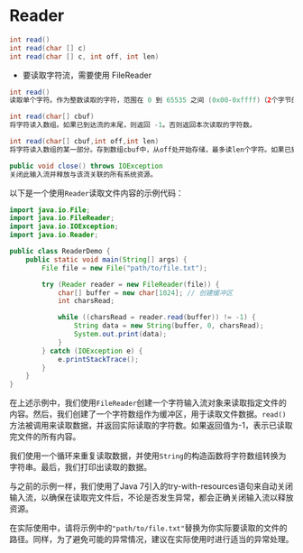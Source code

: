 # Reader

```java
int read()
int read(char [] c)
int read(char [] c, int off, int len)
```

- 要读取字符流，需要使用 FileReader

```java
int read()
读取单个字符。作为整数读取的字符，范围在 0 到 65535 之间 (0x00-0xffff)（2个字节的Unicode码），如果已到达流的末尾，则返回 -1

int read(char[] cbuf)
将字符读入数组。如果已到达流的末尾，则返回 -1。否则返回本次读取的字符数。

int read(char[] cbuf,int off,int len)
将字符读入数组的某一部分。存到数组cbuf中，从off处开始存储，最多读len个字符。如果已到达流的末尾，则返回 -1。否则返回本次读取的字符数。

public void close() throws IOException
关闭此输入流并释放与该流关联的所有系统资源。
```

以下是一个使用`Reader`读取文件内容的示例代码：

```java
import java.io.File;
import java.io.FileReader;
import java.io.IOException;
import java.io.Reader;

public class ReaderDemo {
    public static void main(String[] args) {
        File file = new File("path/to/file.txt");

        try (Reader reader = new FileReader(file)) {
            char[] buffer = new char[1024]; // 创建缓冲区
            int charsRead;

            while ((charsRead = reader.read(buffer)) != -1) {
                String data = new String(buffer, 0, charsRead);
                System.out.print(data);
            }
        } catch (IOException e) {
            e.printStackTrace();
        }
    }
}
```

在上述示例中，我们使用`FileReader`创建一个字符输入流对象来读取指定文件的内容。然后，我们创建了一个字符数组作为缓冲区，用于读取文件数据。`read()`方法被调用来读取数据，并返回实际读取的字符数。如果返回值为-1，表示已读取完文件的所有内容。

我们使用一个循环来重复读取数据，并使用`String`的构造函数将字符数组转换为字符串。最后，我们打印出读取的数据。

与之前的示例一样，我们使用了Java 7引入的try-with-resources语句来自动关闭输入流，以确保在读取完文件后，不论是否发生异常，都会正确关闭输入流以释放资源。

在实际使用中，请将示例中的`"path/to/file.txt"`替换为你实际要读取的文件的路径。同样，为了避免可能的异常情况，建议在实际使用时进行适当的异常处理。
